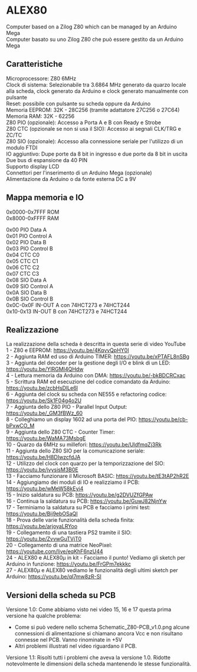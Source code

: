 # ALEX80
Computer based on a Zilog Z80 which can be managed by an Arduino Mega  
Computer basato su uno Zilog Z80 che può essere gestito da un Arduino Mega  

## Caratteristiche
Microprocessore: Z80 6MHz  
Clock di sistema: Selezionabile tra 3.6864 MHz generato da quarzo locale alla scheda, clock generato da Arduino e clock generato manualmente con pulsante  
Reset: possibile con pulsante su scheda oppure da Arduino  
Memoria EEPROM: 32K - 28C256 (tramite adattatore 27C256 o 27C64)  
Memoria RAM: 32K - 62256  
Z80 PIO (opzionale): Accesso a Porta A e B con Ready e Strobe  
Z80 CTC (opzionale se non si usa il SIO): Accesso ai segnali CLK/TRG e ZC/TC  
Z80 SIO (opzionale): Accesso alla connessione seriale per l'utilizzo di un modulo FTDI  
IO aggiuntivo: Dupe porte da 8 bit in ingresso e due porte da 8 bit in uscita  
Due bus di espansione da 40 PIN  
Supporto display LCD  
Connettori per l'inserimento di un Arduino Mega (opzionale)  
Alimentazione da Arduino o da fonte esterna DC a 9V  

## Mappa memoria e IO
0x0000-0x7FFF      ROM  
0x8000-0xFFFF      RAM  

0x00        PIO Data A  
0x01        PIO Control A  
0x02        PIO Data B  
0x03        PIO Control B  
0x04        CTC C0  
0x05        CTC C1  
0x06        CTC C2  
0x07        CTC C3  
0x08        SIO Data A  
0x09        SIO Control A  
0x0A        SIO Data B  
0x0B        SIO Control B  
0x0C-0x0F   IN-OUT A con 74HCT273 e 74HCT244  
0x10-0x13   IN-OUT B con 74HCT273 e 74HCT244  
  
## Realizzazione
La realizzazione della scheda è descritta in questa serie di video YouTube  
1 - Z80 e EEPROM: https://youtu.be/4KqvvQpHY0I  
2 - Aggiunta RAM ed uso di Arduino TIMER: https://youtu.be/xPTAFL8nSBg  
3 - Aggiunta del decoder per la gestione degli I/O e blink di un LED: https://youtu.be/YlRGMI4QHdw  
4 - Lettura memoria da Arduino con DMA: https://youtu.be/-bkBDCRCxac  
5 - Scrittura RAM ed esecuzione del codice comandato da Arduino: https://youtu.be/zcbHsDlLe6I  
6 - Aggiunta del clock su scheda con NE555 e refactoring codice: https://youtu.be/Sk1F04g4o2U  
7 - Aggiunta dello Z80 PIO - Parallel Input Output: https://youtu.be/_GM3fBWz_60  
8 - Colleghiamo un display 1602 ad una porta del PIO: https://youtu.be/cb-bPxwCO_M  
9 - Aggiunta dello Z80 CTC - Counter Timer: https://youtu.be/WaMA73MsbgE  
10 - Quarzo da 6MHz su millefori: https://youtu.be/UldfmqZj3Rk  
11 - Aggiunta dello Z80 SIO per la comunicazione seriale: https://youtu.be/H8DIwzcfdJA  
12 - Utilizzo del clock con quarzo per la temporizzazione del SIO: https://youtu.be/jvysisM3B0E  
13 - Facciamo funzionare il Microsoft BASIC: https://youtu.be/tE3tAP2hR2E  
14 - Aggiungiamo dei moduli di IO e realizziamo il PCB: https://youtu.be/wMeW58kEyi4  
15 - Inizio saldatura su PCB: https://youtu.be/g2DVUZfGPAw  
16 - Continua la saldatura su PCB: https://youtu.be/GuwJ82NjnYw  
17 - Terminiamo la saldatura su PCB e facciamo i primi test: https://youtu.be/Bij9ebOSaQI  
18 - Prova delle varie funzionalità della scheda finita: https://youtu.be/arjoyaLRYoo  
19 - Collegamento di una tastiera PS2 tramite il SIO: https://youtu.be/ZvvwGuTVjT0  
20 - Collegamento di una matrice NeoPixel: https://youtube.com/live/eqKhF6nzU44  
24 - ALEX80 e ALEX80µ in kit - Facciamo il punto! Vediamo gli sketch per Arduino in funzione: https://youtu.be/FrGPm7ekkkc  
27 - ALEX80µ e ALEX80 vediamo le funzionalità degli ultimi sketch per Arduino: https://youtu.be/qI7mw8zR-SI  



## Versioni della scheda su PCB
Versione 1.0: Come abbiamo visto nei video 15, 16 e 17 questa prima versione ha qualche problema:  
* Come si può vedere nello schema Schematic_Z80-PCB_v1.0.png alcune connessioni di alimentazione si chiamano ancora Vcc e non risultano connesse nel PCB. Vanno rinominate in +5V
* Altri problemi illustrati nel video riguardano il PCB.

Versione 1.1: Risolti tutti i problemi che aveva la versione 1.0. Ridotte notevolmente le dimensioni della scheda mantenendo le stesse funzionalità.
